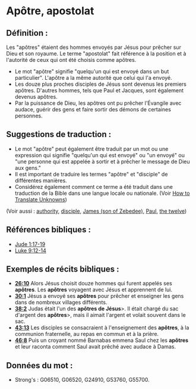 # Apôtre, apostolat

## Définition :

Les "apôtres" étaient des hommes envoyés par Jésus pour prêcher sur Dieu et son royaume. Le terme "apostolat" fait référence à la position et à l'autorité de ceux qui ont été choisis comme apôtres.

* Le mot "apôtre" signifie "quelqu'un qui est envoyé dans un but particulier". L'apôtre a la même autorité que celui qui l'a envoyé.
* Les douze plus proches disciples de Jésus sont devenus les premiers apôtres. D'autres hommes, tels que Paul et Jacques, sont également devenus apôtres.
* Par la puissance de Dieu, les apôtres ont pu prêcher l'Évangile avec audace, guérir des gens et faire sortir des démons de certaines personnes.

## Suggestions de traduction :

* Le mot "apôtre" peut également être traduit par un mot ou une expression qui signifie "quelqu'un qui est envoyé" ou "un envoyé" ou "une personne qui est appelée à sortir et à prêcher le message de Dieu aux gens."
* Il est important de traduire les termes "apôtre" et "disciple" de différentes manières.
* Considérez également comment ce terme a été traduit dans une traduction de la Bible dans une langue locale ou nationale. (Voir [How to Translate Unknowns](rc://en/ta/man/translate/translate-unknown))

(Voir aussi : [authority](../kt/authority.md), [disciple](../kt/disciple.md), [James (son of Zebedee)](../names/jamessonofzebedee.md), [Paul](../names/paul.md), [the twelve](../kt/thetwelve.md))

## Références bibliques :

* [Jude 1:17-19](rc://en/tn/help/jud/01/17)
* [Luke 9:12-14](rc://en/tn/help/luk/09/12)

## Exemples de récits bibliques :

* __[26:10](rc://en/tn/help/obs/26/10)__ Alors Jésus choisit douze hommes qui furent appelés ses __apôtres__. Les __apôtres__ voyagent avec Jésus et apprennent de lui.
* __[30:1](rc://en/tn/help/obs/30/01)__ Jésus a envoyé ses __apôtres__ pour prêcher et enseigner les gens dans de nombreux villages différents.
* __[38:2](rc://en/tn/help/obs/38/02)__ Judas était l'un des __apôtres de Jésus__>. Il était chargé du sac d'argent des __apôtres__>, mais il aimait l'argent et volait souvent dans le sac.
* __[43:13](rc://en/tn/help/obs/43/13)__ Les disciples se consacraient à l'enseignement des __apôtres__, à la communion fraternelle, au repas en commun et à la prière.
* __[46:8](rc://en/tn/help/obs/46/08)__ Puis un croyant nommé Barnabas emmena Saul chez les __apôtres__ et leur raconta comment Saul avait prêché avec audace à Damas.

## Données du mot :

* Strong's : G06510, G06520, G24910, G53760, G55700.
